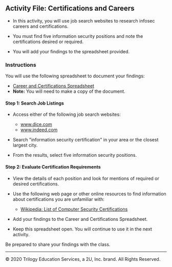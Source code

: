 ## Activity File:  Certifications and Careers

- In this activity, you will use job search websites to research infosec careers and certifications.

- You must find five information security positions and note the certifications desired or required.

- You will add your findings to the spreadsheet provided.

### Instructions

You will use the following spreadsheet to document your findings: 

- [Career and Certifications Spreadsheet](https://docs.google.com/spreadsheets/d/1fFBqz6ThWEekheg0y7Ae_80565T0KSNA5PA2O6yn3NU/edit?usp=sharing)
- **Note:** You will need to make a copy of the document. 

#### Step 1: Search Job Listings

- Access either of the following job search websites:  
  - www.dice.com
  - www.indeed.com

- Search "information security certification" in your area or the closest largest city.

- From the results, select five information security positions.

#### Step 2: Evaluate Certification Requirements

- View the details of each position and look for mentions of required or desired certifications.

- Use the following web page or other online resources to find information about certifications you are unfamiliar with:
  
  - [Wikipedia: List of Computer Security Certifications](https://en.wikipedia.org/wiki/List_of_computer_security_certifications)

- Add your findings to the Career and Certifications Spreadsheet. 

- Keep this spreadsheet open. You will continue to use it in the next activity. 

Be prepared to share your findings with the class.


---

© 2020 Trilogy Education Services, a 2U, Inc. brand. All Rights Reserved.
